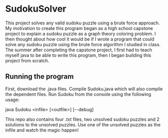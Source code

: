 # SudokuSolver

This project solves any valid sudoku puzzle using a brute force approach.
My motivation to create this program began as a high school capstone project
to explain a sudoku puzzle as a graph theory coloring problem.  I then thought about 
how cool it would be if I wrote a program that could solve any sudoku puzzle
using the brute force algorithm I studied in class.  The summer after completing the capstone project, 
I first had to teach myself java to be able to write this program,
then I began building this project from scratch.

## Running the program

First, download the .java files.  Compile Sudoku.java which will also compile
the dependent files.  Run Sudoku from the console using the following usage:

java Sudoku \<infile\> [\<outfile\>] [--debug]

This repo also contains four .txt files, two unsolved sudoku puzzles and 2 solutions to the unsolved puzzles.
Use one of the unsolved puzzles as the infile and watch the magic happen!
